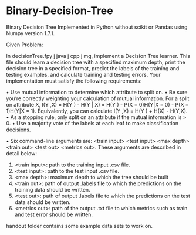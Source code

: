 # Binary-Decision-Tree
Binary Decision Tree Implemented in Python without scikit or Pandas using Numpy version 1.7.1.

Given Problem:

In decisionTree.fpy j java j cpp j mg, implement a Decision Tree learner. This file should learn a decision
tree with a specified maximum depth, print the decision tree in a specified format, predict the labels of the
training and testing examples, and calculate training and testing errors.
Your implementation must satisfy the following requirements:

• Use mutual information to determine which attribute to split on.
• Be sure you’re correctly weighting your calculation of mutual information. For a split on attribute X,
I(Y ,X) = H(Y ) - H(Y | X) = H(Y ) - P(X = 0)H(Y|X = 0) - P(X = 1)H(Y|X = 1).
Equivalently, you can calculate I(Y ,X) = H(Y ) + H(X) - H(Y,X).
• As a stopping rule, only split on an attribute if the mutual information is > 0.
• Use a majority vote of the labels at each leaf to make classification decisions.

• Six command-line arguments are: \<train input\> \<test input\> \<max depth\> \<train out\> \<test out\> \<metrics out\>. These arguments are described
in detail below:
1. \<train input\>: path to the training input .csv file.
2. \<test input\>: path to the test input .csv file.
3. \<max depth\>: maximum depth to which the tree should be built
4. \<train out\>: path of output .labels file to which the predictions on the training data should
be written.
5. \<test out\>: path of output .labels file to which the predictions on the test data should be
written.
6. \<metrics out\>: path of the output .txt file to which metrics such as train and test error should
be written.

handout folder contains some example data sets to work on.
